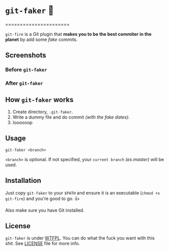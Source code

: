 # `git-faker` :facepunch:
======================

`git-fire` is a Git plugin that **makes you to be the best commiter in the planet** by add some _fake_ commits.

## Screenshots
### Before `git-faker`
### After `git-faker`

## How `git-faker` works

1. Create directory, `.git-faker`.
2. Write a dummy file and do commit _(with the fake dates)_.
3. loooooop

## Usage

`git-faker <branch>`

`<branch>` is optional. If not specified, your `current branch` _(ex.master)_ will be used.

## Installation

Just copy `git-faker` to your `$PATH` and ensure it is an executable (`chmod +x git-fire`) and you're good to go. 👍

Also make sure you have Git installed.

## License

`git-faker` is under [WTFPL](http://www.wtfpl.net/). You can do what the fuck you want with this shit. See [LICENSE](LICENSE) file for more info.